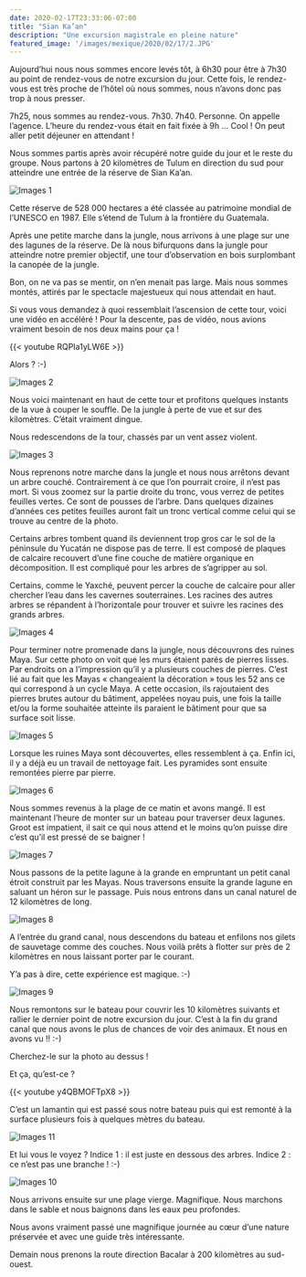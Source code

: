 ```yaml
---
date: 2020-02-17T23:33:06-07:00
title: "Sian Ka’an"
description: "Une excursion magistrale en pleine nature"
featured_image: '/images/mexique/2020/02/17/2.JPG'
---
```


Aujourd’hui nous nous sommes encore levés tôt, à 6h30 pour être à 7h30 au point de rendez-vous de notre excursion du jour. Cette fois, le rendez-vous est très proche de l’hôtel où nous sommes, nous n’avons donc pas trop à nous presser. 

7h25, nous sommes au rendez-vous. 7h30. 7h40. Personne. On appelle l’agence. L’heure du rendez-vous était en fait fixée à 9h ... Cool ! On peut aller petit déjeuner en attendant !

Nous sommes partis après avoir récupéré notre guide du jour et le reste du groupe. Nous partons à 20 kilomètres de Tulum en direction du sud pour atteindre une entrée de la réserve de Sian Ka’an. 

![Images 1](/images/mexique/2020/02/17/1.JPG)

Cette réserve de 528 000 hectares a été classée au patrimoine mondial de l’UNESCO en 1987. Elle s’étend de Tulum à la frontière du Guatemala. 

Après une petite marche dans la jungle, nous arrivons à une plage sur une des lagunes de la réserve. De là nous bifurquons dans la jungle pour atteindre notre premier objectif, une tour d’observation en bois surplombant la canopée de la jungle. 

Bon, on ne va pas se mentir, on n’en menait pas large. Mais nous sommes montés, attirés par le spectacle majestueux  qui nous attendait en haut. 

Si vous vous demandez à quoi ressemblait l’ascension de cette tour, voici une vidéo en accéléré ! Pour la descente, pas de vidéo, nous avions vraiment besoin de nos deux mains pour ça !

{{< youtube RQPIa1yLW6E >}}

Alors ? :-)

![Images 2](/images/mexique/2020/02/17/2.JPG)

Nous voici maintenant en haut de cette tour et profitons quelques instants de la vue à couper le souffle. De la jungle à perte de vue et sur des kilomètres. C’était vraiment dingue. 

Nous redescendons de la tour, chassés par un vent assez violent. 

![Images 3](/images/mexique/2020/02/17/3.JPG)

 Nous reprenons notre marche dans la jungle et nous nous arrêtons devant un arbre couché.  Contrairement à ce que l’on pourrait croire, il n’est pas mort. Si vous zoomez sur la partie droite du tronc, vous verrez de petites feuilles vertes. Ce sont de pousses de l’arbre. Dans quelques dizaines d’années ces petites feuilles auront fait un tronc vertical comme celui qui se trouve au centre  de la photo. 
 
 Certains arbres tombent quand ils deviennent trop gros car le sol de la péninsule du Yucatán ne dispose pas de terre. Il est composé de plaques de calcaire recouvert d’une fine couche de matière organique en décomposition. Il est compliqué pour les arbres de s’agripper au sol. 
 
 Certains, comme le Yaxché, peuvent percer la couche de calcaire pour aller chercher l’eau dans les cavernes souterraines. Les racines des autres arbres se répandent à l’horizontale pour trouver et suivre les racines des grands arbres. 

![Images 4](/images/mexique/2020/02/17/4.JPG)

Pour terminer notre promenade dans la jungle, nous découvrons des ruines Maya. Sur cette photo on voit que les murs étaient parés de pierres lisses. Par endroits on a l’impression qu’il y a plusieurs couches de pierres. C’est lié au fait que les Mayas « changeaient la décoration » tous les 52 ans ce qui correspond à un cycle Maya. A cette occasion, ils rajoutaient des pierres brutes autour du bâtiment, appelées noyau puis, une fois la taille et/ou la forme souhaitée atteinte ils paraient le bâtiment pour que sa surface soit lisse. 

![Images 5](/images/mexique/2020/02/17/5.JPG)

Lorsque les ruines Maya sont découvertes, elles ressemblent à ça. Enfin ici, il y a déjà eu un travail de nettoyage fait. Les pyramides sont ensuite remontées pierre par pierre. 

![Images 6](/images/mexique/2020/02/17/6.JPG)

Nous sommes revenus à la plage de ce matin et avons mangé. Il est maintenant l’heure de monter sur un bateau pour traverser deux lagunes. Groot est impatient, il sait ce qui nous attend et le moins qu’on puisse dire c’est qu’il est pressé de se baigner !

![Images 7](/images/mexique/2020/02/17/7.JPG)

Nous passons de la petite lagune à la grande en empruntant un petit canal étroit construit par les Mayas. Nous traversons ensuite la grande lagune en saluant un héron sur le passage. Puis nous entrons dans un canal naturel de 12 kilomètres de long. 

![Images 8](/images/mexique/2020/02/17/8.JPG)

A l’entrée du grand canal, nous descendons du bateau et enfilons nos gilets de sauvetage comme des couches. Nous voilà prêts à flotter sur près de 2 kilomètres en nous laissant porter par le courant. 

Y’a pas à dire, cette expérience est magique. :-)

![Images 9](/images/mexique/2020/02/17/9.JPG)

Nous remontons sur le bateau pour couvrir les 10 kilomètres suivants et rallier le dernier point de notre excursion du jour. C’est à la fin du grand canal que nous avons le plus de chances de voir des animaux. Et nous en avons vu !! :-)

Cherchez-le sur la photo au dessus !

Et ça, qu’est-ce ?

{{< youtube y4QBMOFTpX8 >}}

C’est un lamantin qui est passé sous notre bateau puis qui est remonté à la surface plusieurs fois à quelques mètres du bateau. 

![Images 11](/images/mexique/2020/02/17/11.JPG)

Et lui vous le voyez ? 
Indice 1 : il est juste en dessous des arbres. 
Indice 2 : ce n’est pas une branche ! :-)

![Images 10](/images/mexique/2020/02/17/10.JPG)

Nous arrivons ensuite sur une plage vierge. Magnifique. Nous marchons dans le sable et nous baignons dans les eaux peu profondes. 

Nous avons vraiment passé une magnifique journée au cœur d’une nature préservée et avec une guide très intéressante. 

Demain nous prenons la route direction Bacalar à 200 kilomètres au sud-ouest. 